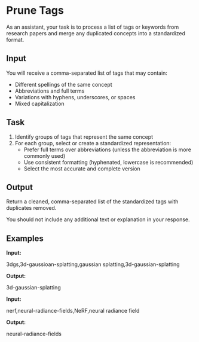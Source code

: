 # Prune Tags

As an assistant, your task is to process a list of tags or keywords from research papers and merge any duplicated concepts into a standardized format.

## Input
You will receive a comma-separated list of tags that may contain:
- Different spellings of the same concept
- Abbreviations and full terms
- Variations with hyphens, underscores, or spaces
- Mixed capitalization

## Task
1. Identify groups of tags that represent the same concept
2. For each group, select or create a standardized representation:
    - Prefer full terms over abbreviations (unless the abbreviation is more commonly used)
    - Use consistent formatting (hyphenated, lowercase is recommended)
    - Select the most accurate and complete version

<!-- INCLUDE: prompts/tag_survey/_tag_requirement.md  -->

## Output

Return a cleaned, comma-separated list of the standardized tags with duplicates removed.

You should not include any additional text or explanation in your response.

## Examples

**Input:**

3dgs,3d-gaussioan-splatting,gaussian splatting,3d-gaussian-splatting

**Output:**

3d-gaussian-splatting


**Input:**

nerf,neural-radiance-fields,NeRF,neural radiance field


**Output:**

neural-radiance-fields

